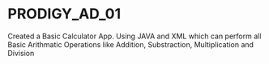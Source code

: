 # PRODIGY_AD_01
Created a Basic Calculator App.
Using JAVA and XML
which can perform all Basic Arithmatic Operations like Addition, Substraction, Multiplication and Division
